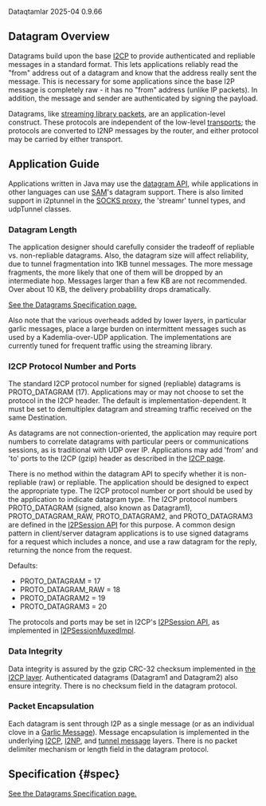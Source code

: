  Dataqtamlar 2025-04 0.9.66 

## Datagram Overview

Datagrams build upon the base [I2CP]() to provide
authenticated and repliable messages in a standard format. This lets
applications reliably read the \"from\" address out of a datagram and
know that the address really sent the message. This is necessary for
some applications since the base I2P message is completely raw - it has
no \"from\" address (unlike IP packets). In addition, the message and
sender are authenticated by signing the payload.

Datagrams, like [streaming library
packets](), are an application-level
construct. These protocols are independent of the low-level
[transports](); the protocols are converted
to I2NP messages by the router, and either protocol may be carried by
either transport.

## Application Guide

Applications written in Java may use the [datagram
API](), while applications in other languages can
use [SAM]()\'s datagram support. There is also
limited support in i2ptunnel in the [SOCKS
proxy](), the \'streamr\' tunnel types, and
udpTunnel classes.

### Datagram Length

The application designer should carefully consider the tradeoff of
repliable vs. non-repliable datagrams. Also, the datagram size will
affect reliability, due to tunnel fragmentation into 1KB tunnel
messages. The more message fragments, the more likely that one of them
will be dropped by an intermediate hop. Messages larger than a few KB
are not recommended. Over about 10 KB, the delivery probablility drops
dramatically.

[See the Datagrams Specification
page.]()

Also note that the various overheads added by lower layers, in
particular garlic messages, place a large burden on intermittent
messages such as used by a Kademlia-over-UDP application. The
implementations are currently tuned for frequent traffic using the
streaming library.

### I2CP Protocol Number and Ports

The standard I2CP protocol number for signed (repliable) datagrams is
PROTO_DATAGRAM (17). Applications may or may not choose to set the
protocol in the I2CP header. The default is implementation-dependent. It
must be set to demultiplex datagram and streaming traffic received on
the same Destination.

As datagrams are not connection-oriented, the application may require
port numbers to correlate datagrams with particular peers or
communications sessions, as is traditional with UDP over IP.
Applications may add \'from\' and \'to\' ports to the I2CP (gzip) header
as described in the [I2CP page](#format).

There is no method within the datagram API to specify whether it is
non-repliable (raw) or repliable. The application should be designed to
expect the appropriate type. The I2CP protocol number or port should be
used by the application to indicate datagram type. The I2CP protocol
numbers PROTO_DATAGRAM (signed, also known as Datagram1),
PROTO_DATAGRAM_RAW, PROTO_DATAGRAM2, and PROTO_DATAGRAM3 are defined in
the [I2PSession API]() for this purpose. A
common design pattern in client/server datagram applications is to use
signed datagrams for a request which includes a nonce, and use a raw
datagram for the reply, returning the nonce from the request.

Defaults:

- PROTO_DATAGRAM = 17
- PROTO_DATAGRAM_RAW = 18
- PROTO_DATAGRAM2 = 19
- PROTO_DATAGRAM3 = 20

The protocols and ports may be set in I2CP\'s [I2PSession
API](), as implemented in
[I2PSessionMuxedImpl]().

### Data Integrity

Data integrity is assured by the gzip CRC-32 checksum implemented in
[the I2CP layer](#format). Authenticated datagrams
(Datagram1 and Datagram2) also ensure integrity. There is no checksum
field in the datagram protocol.

### Packet Encapsulation

Each datagram is sent through I2P as a single message (or as an
individual clove in a [Garlic
Message]()). Message encapsulation is
implemented in the underlying [I2CP](),
[I2NP](), and [tunnel
message]() layers. There is no packet
delimiter mechanism or length field in the datagram protocol.

## Specification {#spec}

[See the Datagrams Specification
page.]()



